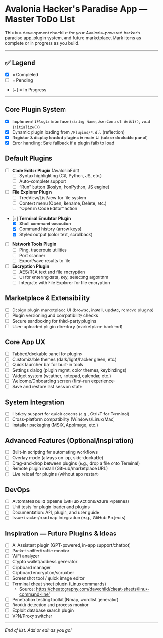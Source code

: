 # Avalonia Hacker's Paradise App — Master ToDo List

This is a development checklist for your Avalonia-powered hacker’s paradise app, plugin system, and future marketplace. Mark items as complete or in progress as you build.

---

## ✅ Legend
- [x] = Completed
- [ ] = Pending
- [~] = In Progress

---

## Core Plugin System
- [x] Implement `IPlugin` interface (`string Name`, `UserControl GetUI()`, `void Initialize()`)
- [x] Dynamic plugin loading from `/Plugins/*.dll` (reflection)
- [x] Register & display loaded plugins in main UI (tab or dockable panel)
- [x] Error handling: Safe fallback if a plugin fails to load

## Default Plugins
- [ ] **Code Editor Plugin** (AvaloniaEdit)
    - [ ] Syntax highlighting (C#, Python, JS, etc.)
    - [ ] Auto-complete support
    - [ ] “Run” button (Roslyn, IronPython, JS engine)
- [ ] **File Explorer Plugin**
    - [ ] TreeView/ListView for file system
    - [ ] Context menu (Open, Rename, Delete, etc.)
    - [ ] “Open in Code Editor” action
- [~] **Terminal Emulator Plugin**
    - [x] Shell command execution
    - [x] Command history (arrow keys)
    - [x] Styled output (color text, scrollback)
- [ ] **Network Tools Plugin**
    - [ ] Ping, traceroute utilities
    - [ ] Port scanner
    - [ ] Export/save results to file
- [ ] **Encryption Plugin**
    - [ ] AES/RSA text and file encryption
    - [ ] UI for entering data, key, selecting algorithm
    - [ ] Integrate with File Explorer for file encryption

## Marketplace & Extensibility
- [ ] Design plugin marketplace UI (browse, install, update, remove plugins)
- [ ] Plugin versioning and compatibility checks
- [ ] Secure sandboxing for third-party plugins
- [ ] User-uploaded plugin directory (marketplace backend)

## Core App UX
- [ ] Tabbed/dockable panel for plugins
- [ ] Customizable themes (dark/light/hacker green, etc.)
- [ ] Quick launcher bar for built-in tools
- [ ] Settings dialog (plugin mgmt, color themes, keybindings)
- [ ] Widget system (weather, notepad, calendar, etc.)
- [ ] Welcome/Onboarding screen (first-run experience)
- [ ] Save and restore last session state

## System Integration
- [ ] Hotkey support for quick access (e.g., Ctrl+T for Terminal)
- [ ] Cross-platform compatibility (Windows/Linux/Mac)
- [ ] Installer packaging (MSIX, AppImage, etc.)

## Advanced Features (Optional/Inspiration)
- [ ] Built-in scripting for automating workflows
- [ ] Overlay mode (always on top, side-dockable)
- [ ] Drag-and-drop between plugins (e.g., drop a file onto Terminal)
- [ ] Remote plugin install (GitHub/marketplace URL)
- [ ] Live reload for plugins (without app restart)

## DevOps
- [ ] Automated build pipeline (GitHub Actions/Azure Pipelines)
- [ ] Unit tests for plugin loader and plugins
- [ ] Documentation: API, plugin, and user guide
- [ ] Issue tracker/roadmap integration (e.g., GitHub Projects)

## Inspiration — Future Plugins & Ideas
- [ ] AI Assistant plugin (GPT-powered, in-app support/chatbot)
- [ ] Packet sniffer/traffic monitor
- [ ] WiFi analyzer
- [ ] Crypto wallet/address generator
- [ ] Clipboard manager
- [ ] Clipboard encryption/scrubber
- [ ] Screenshot tool / quick image editor
- [ ] Terminal cheat sheet plugin (Linux commands)
    - Source: https://cheatography.com/davechild/cheat-sheets/linux-command-line/
- [ ] Penetration testing toolkit (Nmap, wordlist generator)
- [ ] Rootkit detection and process monitor
- [ ] Exploit database search plugin
- [ ] VPN/Proxy switcher

---

*End of list. Add or edit as you go!*
